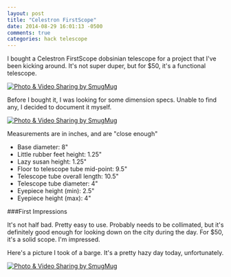 ```yaml
---
layout: post
title: "Celestron FirstScope"
date: 2014-08-29 16:01:13 -0500
comments: true
categories: hack telescope
---
```


I bought a Celestron FirstScope dobsinian telescope for a project that I've been kicking around. It's not super duper, but for $50, it's a functional telescope. 

<a href="http://agocs.smugmug.com/Other/Misc/i-CjjQRdv/A" title="Photo & Video Sharing by SmugMug"><img src="http://agocs.smugmug.com/Other/Misc/i-CjjQRdv/0/L/20140829153602-L.jpg" title="Photo & Video Sharing by SmugMug" alt="Photo & Video Sharing by SmugMug"></a>

Before I bought it, I was looking for some dimension specs. Unable to find any, I decided to document it myself.

<a href="http://agocs.smugmug.com/Other/Misc/i-RwMDHNr/A" title="Photo & Video Sharing by SmugMug"><img src="http://agocs.smugmug.com/Other/Misc/i-RwMDHNr/0/M/20140829161147-M.jpg" title="Photo & Video Sharing by SmugMug" alt="Photo & Video Sharing by SmugMug"></a>

Measurements are in inches, and are "close enough"

- Base diameter: 8"
- Little rubber feet height: 1.25"
- Lazy susan height: 1.25"
- Floor to telescope tube mid-point: 9.5"
- Telescope tube overall length: 10.5"
- Telescope tube diameter: 4"
- Eyepiece height (min): 2.5"
- Eyepiece height (max): 4"


###First Impressions

It's not half bad. Pretty easy to use. Probably needs to be collimated, but it's definitely good enough for looking down on the city during the day. For $50, it's a solid scope. I'm impressed.


Here's a picture I took of a barge. It's a pretty hazy day today, unfortunately.

<a href="http://agocs.smugmug.com/Other/Misc/i-gmWWFq8/A" title="Photo & Video Sharing by SmugMug"><img src="http://agocs.smugmug.com/Other/Misc/i-gmWWFq8/0/L/20140829163122-L.jpg" title="Photo & Video Sharing by SmugMug" alt="Photo & Video Sharing by SmugMug"></a>
